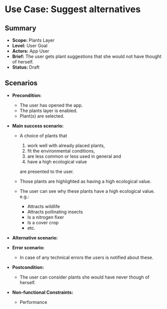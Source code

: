 # Use Case: Suggest alternatives

## Summary

- **Scope:** Plants Layer
- **Level:** User Goal
- **Actors:** App User
- **Brief:** The user gets plant suggestions that she would not have thought of herself.
- **Status:** Draft

## Scenarios

- **Precondition:**
  - The user has opened the app.
  - The plants layer is enabled.
  - Plant(s) are selected.
- **Main success scenario:**

  - A choice of plants that

    1. work well with already placed plants,
    2. fit the environmental conditions,
    3. are less common or less used in general and
    4. have a high ecological value

    are presented to the user.

  - Those plants are highlighted as having a high ecological value.
  - The user can see why these plants have a high ecological value. e.g.:
    - Attracts wildlife
    - Attracts pollinating insects
    - Is a nitrogen fixer
    - Is a cover crop
    - etc.

- **Alternative scenario:**
- **Error scenario:**
  - In case of any technical errors the users is notified about these.
- **Postcondition:**
  - The user can consider plants she would have never though of herself.
- **Non-functional Constraints:**
  - Performance
